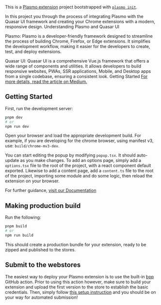 This is a [Plasmo extension](https://docs.plasmo.com/) project bootstrapped with [`plasmo init`](https://www.npmjs.com/package/plasmo).
 
In this project  you through the process of integrating Plasmo with the Quasar UI framework and creating your Chrome extensions with a modern, responsive design.
Understanding Plasmo and Quasar UI

Plasmo: Plasmo is a developer-friendly framework designed to streamline the process of building Chrome, Firefox, or Edge extensions. It simplifies the development workflow, making it easier for the developers to create, test, and deploy extensions.

Quasar UI: Quasar UI is a comprehensive Vue.js framework that offers a wide range of components and utilities. It allows developers to build responsive websites, PWAs, SSR applications, Mobile, and Desktop apps from a single codebase, ensuring a consistent look.
Getting Started
[For more details, read the article on Medium.](https://medium.com/@larawf0019/integrating-plasmo-with-quasar-ui-for-creating-chrome-extensions-f5b3d47df1a1)


## Getting Started

First, run the development server:

```bash
pnpm dev
# or
npm run dev
```

Open your browser and load the appropriate development build. For example, if you are developing for the chrome browser, using manifest v3, use: `build/chrome-mv3-dev`.

You can start editing the popup by modifying `popup.tsx`. It should auto-update as you make changes. To add an options page, simply add a `options.tsx` file to the root of the project, with a react component default exported. Likewise to add a content page, add a `content.ts` file to the root of the project, importing some module and do some logic, then reload the extension on your browser.

For further guidance, [visit our Documentation](https://docs.plasmo.com/)

## Making production build

Run the following:

```bash
pnpm build
# or
npm run build
```

This should create a production bundle for your extension, ready to be zipped and published to the stores.

## Submit to the webstores

The easiest way to deploy your Plasmo extension is to use the built-in [bpp](https://bpp.browser.market) GitHub action. Prior to using this action however, make sure to build your extension and upload the first version to the store to establish the basic credentials. Then, simply follow [this setup instruction](https://docs.plasmo.com/framework/workflows/submit) and you should be on your way for automated submission!
